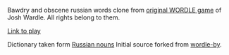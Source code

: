 Bawdry and obscene russian words clone from [original WORDLE game](https://www.powerlanguage.co.uk/wordle/) of Josh Wardle. All rights belong to them.

[Link to play](https://lkurakht.github.io/bawdrle/)

Dictionary taken form [Russian nouns](https://github.com/Harrix/Russian-Nouns)
Initial source forked from [wordle-by](https://ololophilolo.github.io/wordle-by/).
